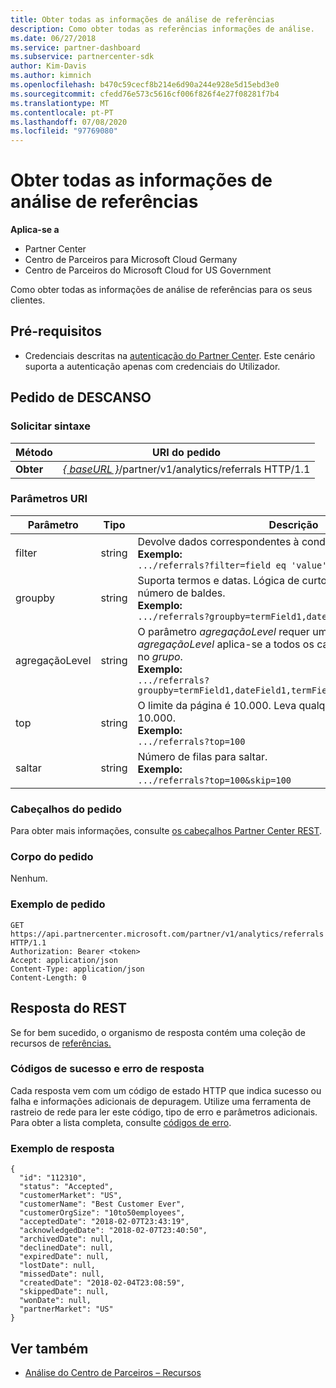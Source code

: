 ```yaml
---
title: Obter todas as informações de análise de referências
description: Como obter todas as referências informações de análise.
ms.date: 06/27/2018
ms.service: partner-dashboard
ms.subservice: partnercenter-sdk
author: Kim-Davis
ms.author: kimnich
ms.openlocfilehash: b470c59cecf8b214e6d90a244e928e5d15ebd3e0
ms.sourcegitcommit: cfedd76e573c5616cf006f826f4e27f08281f7b4
ms.translationtype: MT
ms.contentlocale: pt-PT
ms.lasthandoff: 07/08/2020
ms.locfileid: "97769080"
---
```

# <a name="get-all-referrals-analytics-information"></a>Obter todas as informações de análise de referências

**Aplica-se a**

- Partner Center
- Centro de Parceiros para Microsoft Cloud Germany
- Centro de Parceiros do Microsoft Cloud for US Government

Como obter todas as informações de análise de referências para os seus clientes.

## <a name="prerequisites"></a>Pré-requisitos

- Credenciais descritas na [autenticação do Partner Center](partner-center-authentication.md). Este cenário suporta a autenticação apenas com credenciais do Utilizador.

## <a name="rest-request"></a>Pedido de DESCANSO

### <a name="request-syntax"></a>Solicitar sintaxe

| Método  | URI do pedido |
|---------|-------------|
| **Obter** | [*\{ baseURL \}*](partner-center-rest-urls.md)/partner/v1/analytics/referrals HTTP/1.1 |

### <a name="uri-parameters"></a>Parâmetros URI

| Parâmetro | Tipo | Descrição |
|-----------|------|-------------|
| filter | string | Devolve dados correspondentes à condição do filtro.</br> **Exemplo:**</br>  `.../referrals?filter=field eq 'value'` |
| groupby | string | Suporta termos e datas. Lógica de curto-circuito para limitar o número de baldes.</br> **Exemplo:**</br>  `.../referrals?groupby=termField1,dateField1,termField2` |
| agregaçãoLevel | string | O parâmetro *agregaçãoLevel* requer um *groupby*. O parâmetro *agregaçãoLevel* aplica-se a todos os campos de data presentes no *grupo*.</br> **Exemplo:**</br> `.../referrals?groupby=termField1,dateField1,termField2&aggregationLevel=day` |
| top | string | O limite da página é 10.000. Leva qualquer valor inferior a 10.000.</br> **Exemplo:**</br> `.../referrals?top=100`</br> |
| saltar | string | Número de filas para saltar.</br> **Exemplo:**</br>  `.../referrals?top=100&skip=100` |

### <a name="request-headers"></a>Cabeçalhos do pedido

Para obter mais informações, consulte [os cabeçalhos Partner Center REST](headers.md).

### <a name="request-body"></a>Corpo do pedido

Nenhum.

### <a name="request-example"></a>Exemplo de pedido

```http
GET https://api.partnercenter.microsoft.com/partner/v1/analytics/referrals HTTP/1.1
Authorization: Bearer <token>
Accept: application/json
Content-Type: application/json
Content-Length: 0
```

## <a name="rest-response"></a>Resposta do REST

Se for bem sucedido, o organismo de resposta contém uma coleção de recursos de [referências.](partner-center-analytics-resources.md#referrals-resource)

### <a name="response-success-and-error-codes"></a>Códigos de sucesso e erro de resposta

Cada resposta vem com um código de estado HTTP que indica sucesso ou falha e informações adicionais de depuragem. Utilize uma ferramenta de rastreio de rede para ler este código, tipo de erro e parâmetros adicionais. Para obter a lista completa, consulte [códigos de erro](error-codes.md).

### <a name="response-example"></a>Exemplo de resposta

```http
{
  "id": "112310",
  "status": "Accepted",
  "customerMarket": "US",
  "customerName": "Best Customer Ever",
  "customerOrgSize": "10to50employees",
  "acceptedDate": "2018-02-07T23:43:19",
  "acknowledgedDate": "2018-02-07T23:40:50",
  "archivedDate": null,
  "declinedDate": null,
  "expiredDate": null,
  "lostDate": null,
  "missedDate": null,
  "createdDate": "2018-02-04T23:08:59",
  "skippedDate": null,
  "wonDate": null,
  "partnerMarket": "US"
}
```

## <a name="see-also"></a>Ver também

- [Análise do Centro de Parceiros – Recursos](partner-center-analytics-resources.md)
